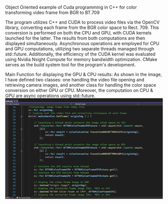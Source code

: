 Object Oriented example of Cuda programming in C++ for color transforming video frame from BGR to BT.709


The program utilizes C++ and CUDA to process video files via the OpenCV library, converting each frame from the BGR color space to Rect. 709. This conversion is performed on both the CPU and GPU, with CUDA kernels launched for the latter. The results from both computations are then displayed simultaneously. Asynchronous operations are employed for CPU and GPU computations, utilizing two separate threads managed through std::future. Additionally, the efficiency of the CUDA kernel was evaluated using Nvidia Nsight Compute for memory bandwidth optimization. CMake serves as the build system tool for the program's development.

Main Function for displaying the GPU & CPU results:
As shown in the image, I have defined two classes: one handling the video file opening and retrieving camera images, and another class for handling the color space conversion on either GPU or CPU.
Moreover, the computation on CPU & GPU are async operations using std::future.
![](imgs/mainFunction.png)


